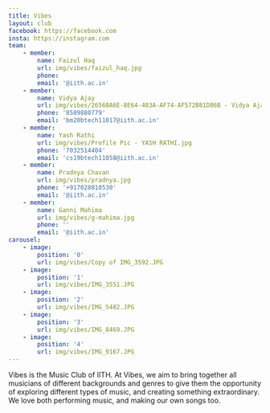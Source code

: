 ```yaml
---
title: Vibes
layout: club
facebook: https://facebook.com
insta: https://instagram.com
team:
    - member:
        name: Faizul Haq
        url: img/vibes/faizul_haq.jpg
        phone: 
        email: '@iith.ac.in'
    - member:
        name: Vidya Ajay
        url: img/vibes/26568A6E-8E64-403A-AF74-AF572B81D86B - Vidya Ajay.jpeg
        phone: '8589880779'
        email: 'bm20btech11017@iith.ac.in'
    - member:
        name: Yash Rathi
        url: img/vibes/Profile Pic - YASH RATHI.jpg
        phone: '7032514404'
        email: 'cs19btech11058@iith.ac.in'
    - member:
        name: Pradnya Chavan
        url: img/vibes/pradnya.jpg
        phone: '+917028010530'
        email: '@iith.ac.in'
    - member:
        name: Ganni Mahima
        url: img/vibes/g-mahima.jpg
        phone: ''
        email: '@iith.ac.in'
carousel:
    - image:
        position: '0'
        url: img/vibes/Copy of IMG_3592.JPG
    - image: 
        position: '1'
        url: img/vibes/IMG_3551.JPG
    - image:
        position: '2'
        url: img/vibes/IMG_5482.JPG
    - image: 
        position: '3'
        url: img/vibes/IMG_8469.JPG 
    - image:
        position: '4'
        url: img/vibes/IMG_9167.JPG 
---
```


Vibes is the Music Club of IITH. At Vibes, we aim to bring together all musicians of different backgrounds 
                    and genres to give them the opportunity of exploring different types of music, and creating something extraordinary. 
                    We love both performing music, and making our own songs too. 
